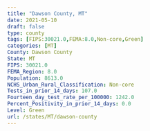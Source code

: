 ```yaml
---
title: "Dawson County, MT"
date: 2021-05-10
draft: false
type: county
tags: [FIPS:30021.0,FEMA:8.0,Non-core,Green]
categories: [MT]
County: Dawson County
State: MT
FIPS: 30021.0
FEMA_Region: 8.0
Population: 8613.0
NCHS_Urban_Rural_Classification: Non-core
Tests_in_prior_14_days: 107.0
Fourteen_day_test_rate_per_100000: 1242.0
Percent_Positivity_in_prior_14_days: 0.0
Level: Green
url: /states/MT/dawson-county
---
```



